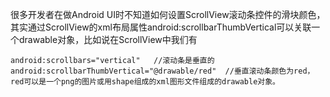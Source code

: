 很多开发者在做Android UI时不知道如何设置ScrollView滚动条控件的滑块颜色，其实通过ScrollView的xml布局属性android:scrollbarThumbVertical可以关联一个drawable对象，比如说在ScrollView中我们有
```  
android:scrollbars="vertical"   //滚动条是垂直的
android:scrollbarThumbVertical="@drawable/red"  //垂直滚动条颜色为red，red可以是一个png的图片或用shape组成的xml图形文件组成的drawable对象。
```